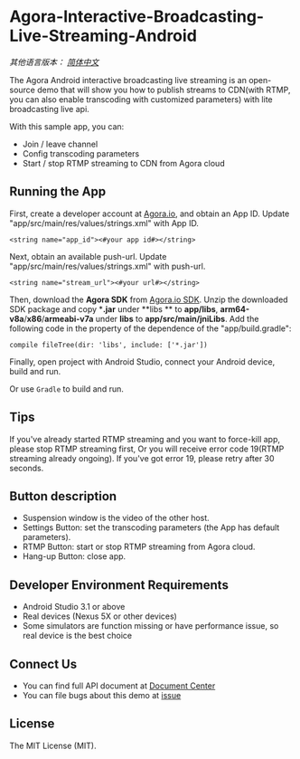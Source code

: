 # **Agora-Interactive-Broadcasting-Live-Streaming-Android**

*其他语言版本： [简体中文](README.zh.md)*

The Agora Android interactive broadcasting live streaming is an open-source demo that will show you how to publish streams to CDN(with RTMP, you can also enable transcoding with customized parameters) with lite broadcasting live api.

With this sample app, you can:

- Join / leave channel
- Config transcoding parameters
- Start / stop RTMP streaming to CDN from Agora cloud

## Running the App

First, create a developer account at [Agora.io](https://dashboard.agora.io/signin/), and obtain an App ID. Update  "app/src/main/res/values/strings.xml" with App ID.

```
<string name="app_id"><#your app id#></string>
```

Next, obtain an available push-url. Update "app/src/main/res/values/strings.xml" with push-url.

```
<string name="stream_url"><#your url#></string>
```

Then, download the **Agora SDK** from [Agora.io SDK](https://www.agora.io/en/download/). Unzip the downloaded SDK package and copy ***.jar** under **libs ** to **app/libs**, **arm64-v8a**/**x86**/**armeabi-v7a** under **libs** to **app/src/main/jniLibs**. Add the following code in the property of the dependence of the "app/build.gradle":

```
compile fileTree(dir: 'libs', include: ['*.jar'])
```

Finally, open project with Android Studio, connect your Android device, build and run.

Or use `Gradle` to build and run.

## Tips
If you've already started RTMP streaming and you want to force-kill app, please stop RTMP streaming first, Or you will receive error code 19(RTMP streaming already ongoing). If you've got error 19, please retry after 30 seconds.

## Button description

 - Suspension window is the video of the other host.
 - Settings Button: set the transcoding parameters (the App has default parameters).
 - RTMP Button: start or stop RTMP streaming from Agora cloud.
 - Hang-up Button: close app.

## Developer Environment Requirements

- Android Studio 3.1 or above
- Real devices (Nexus 5X or other devices)
- Some simulators are function missing or have performance issue, so real device is the best choice

## Connect Us
- You can find full API document at [Document Center](https://docs.agora.io/en/)
- You can file bugs about this demo at [issue](https://github.com/AgoraIO/Agora-Interactive-Broadcasting-Live-Streaming-Android/issues)

## License

The MIT License (MIT).
